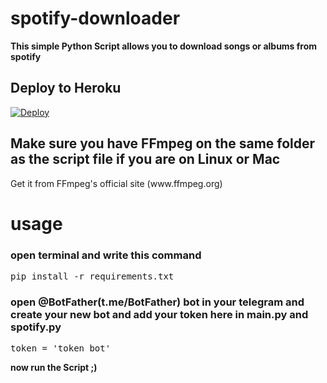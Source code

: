 # spotify-downloader

<b>This simple Python Script allows you to download songs or albums from spotify</b>


## Deploy to Heroku

[![Deploy](https://www.herokucdn.com/deploy/button.svg)](https://heroku.com/deploy?template=https://github.com/samadii/spotify_downloader_telegram__bot)


<h2>Make sure you have FFmpeg on the same folder as the script file if you are on Linux or Mac</h3>
<p>       Get it from FFmpeg's official site (www.ffmpeg.org)
   </p>    
       
<h1>usage</h1>
<h3>open terminal and write this command</h3>
<pre>pip install -r requirements.txt</pre>
<h3>open @BotFather(t.me/BotFather) bot in your telegram and create your new bot and add your token here in main.py and spotify.py
</h3>
<pre>token = 'token bot'</pre>

<b>now run the Script ;)</b>
